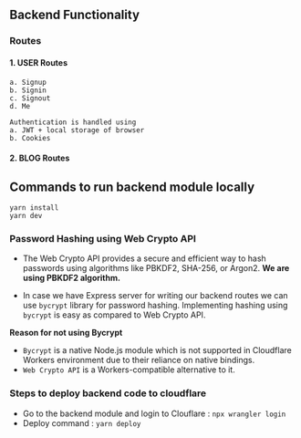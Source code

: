 ## Backend Functionality

### Routes

#### 1. USER Routes

    a. Signup
    b. Signin
    c. Signout
    d. Me

    Authentication is handled using
    a. JWT + local storage of browser
    b. Cookies

#### 2. BLOG Routes

## Commands to run backend module locally

```
yarn install
yarn dev
```

### Password Hashing using Web Crypto API

- The Web Crypto API provides a secure and efficient way to hash passwords using algorithms like PBKDF2, SHA-256, or Argon2. **We are using PBKDF2 algorithm.**

- In case we have Express server for writing our backend routes we can use `bycrypt` library for password hashing. Implementing hashing using `bycrypt` is easy as compared to Web Crypto API.

**Reason for not using Bycrypt**

- `Bycrypt` is a native Node.js module which is not supported in Cloudflare Workers environment due to their reliance on native bindings.
- `Web Crypto API` is a Workers-compatible alternative to it.

### Steps to deploy backend code to cloudflare

- Go to the backend module and login to Clouflare : `npx wrangler login`
- Deploy command : `yarn deploy`
